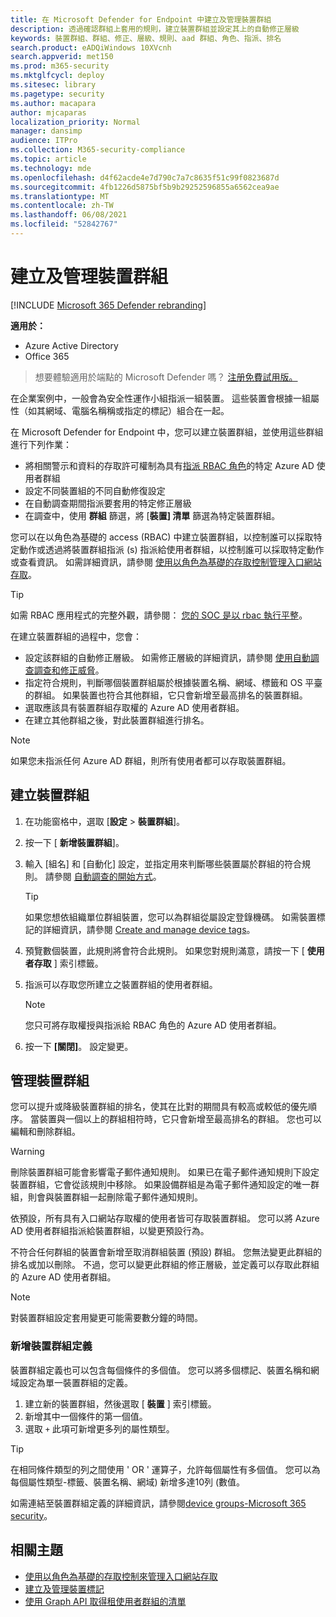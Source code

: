 ```yaml
---
title: 在 Microsoft Defender for Endpoint 中建立及管理裝置群組
description: 透過確認群組上套用的規則，建立裝置群組並設定其上的自動修正層級
keywords: 裝置群組、群組、修正、層級、規則、aad 群組、角色、指派、排名
search.product: eADQiWindows 10XVcnh
search.appverid: met150
ms.prod: m365-security
ms.mktglfcycl: deploy
ms.sitesec: library
ms.pagetype: security
ms.author: macapara
author: mjcaparas
localization_priority: Normal
manager: dansimp
audience: ITPro
ms.collection: M365-security-compliance
ms.topic: article
ms.technology: mde
ms.openlocfilehash: d4f62acde4e7d790c7a7c8635f51c99f0823687d
ms.sourcegitcommit: 4fb1226d5875bf5b9b29252596855a6562cea9ae
ms.translationtype: MT
ms.contentlocale: zh-TW
ms.lasthandoff: 06/08/2021
ms.locfileid: "52842767"
---
```

# <a name="create-and-manage-device-groups"></a>建立及管理裝置群組

[!INCLUDE [Microsoft 365 Defender rebranding](../../includes/microsoft-defender.md)]


**適用於：**
- Azure Active Directory
- Office 365

> 想要體驗適用於端點的 Microsoft Defender 嗎？ [注册免費試用版。](https://www.microsoft.com/microsoft-365/windows/microsoft-defender-atp?ocid=docs-wdatp-exposedapis-abovefoldlink)


在企業案例中，一般會為安全性運作小組指派一組裝置。 這些裝置會根據一組屬性（如其網域、電腦名稱稱或指定的標記）組合在一起。

在 Microsoft Defender for Endpoint 中，您可以建立裝置群組，並使用這些群組進行下列作業：
- 將相關警示和資料的存取許可權制為具有[指派 RBAC 角色](rbac.md)的特定 Azure AD 使用者群組 
- 設定不同裝置組的不同自動修復設定
- 在自動調查期間指派要套用的特定修正層級
- 在調查中，使用 **群組** 篩選，將 [**裝置] 清單** 篩選為特定裝置群組。

您可以在以角色為基礎的 access (RBAC) 中建立裝置群組，以控制誰可以採取特定動作或透過將裝置群組指派 (s) 指派給使用者群組，以控制誰可以採取特定動作或查看資訊。 如需詳細資訊，請參閱 [使用以角色為基礎的存取控制管理入口網站存取](rbac.md)。

>[!TIP]
> 如需 RBAC 應用程式的完整外觀，請參閱： [您的 SOC 是以 rbac 執行平整](https://techcommunity.microsoft.com/t5/Windows-Defender-ATP/Is-your-SOC-running-flat-with-limited-RBAC/ba-p/320015)。

在建立裝置群組的過程中，您會：
- 設定該群組的自動修正層級。 如需修正層級的詳細資訊，請參閱 [使用自動調查調查和修正威脅](automated-investigations.md)。
- 指定符合規則，判斷哪個裝置群組屬於根據裝置名稱、網域、標籤和 OS 平臺的群組。 如果裝置也符合其他群組，它只會新增至最高排名的裝置群組。
- 選取應該具有裝置群組存取權的 Azure AD 使用者群組。
- 在建立其他群組之後，對此裝置群組進行排名。

>[!NOTE]
>如果您未指派任何 Azure AD 群組，則所有使用者都可以存取裝置群組。

## <a name="create-a-device-group"></a>建立裝置群組

1. 在功能窗格中，選取 [**設定**  >  **裝置群組**]。

2. 按一下 [ **新增裝置群組**]。

3. 輸入 [組名] 和 [自動化] 設定，並指定用來判斷哪些裝置屬於群組的符合規則。 請參閱 [自動調查的開始方式](automated-investigations.md#how-the-automated-investigation-starts)。

    >[!TIP]
    >如果您想依組織單位群組裝置，您可以為群組從屬設定登錄機碼。 如需裝置標記的詳細資訊，請參閱 [Create and manage device tags](machine-tags.md)。

4. 預覽數個裝置，此規則將會符合此規則。 如果您對規則滿意，請按一下 [ **使用者存取** ] 索引標籤。

5. 指派可以存取您所建立之裝置群組的使用者群組。

    >[!NOTE]
    >您只可將存取權授與指派給 RBAC 角色的 Azure AD 使用者群組。

6. 按一下 **[關閉]**。 設定變更。

## <a name="manage-device-groups"></a>管理裝置群組

您可以提升或降級裝置群組的排名，使其在比對的期間具有較高或較低的優先順序。 當裝置與一個以上的群組相符時，它只會新增至最高排名的群組。 您也可以編輯和刪除群組。



>[!WARNING]
>刪除裝置群組可能會影響電子郵件通知規則。 如果已在電子郵件通知規則下設定裝置群組，它會從該規則中移除。 如果設備群組是為電子郵件通知設定的唯一群組，則會與裝置群組一起刪除電子郵件通知規則。

依預設，所有具有入口網站存取權的使用者皆可存取裝置群組。 您可以將 Azure AD 使用者群組指派給裝置群組，以變更預設行為。

不符合任何群組的裝置會新增至取消群組裝置 (預設) 群組。 您無法變更此群組的排名或加以刪除。 不過，您可以變更此群組的修正層級，並定義可以存取此群組的 Azure AD 使用者群組。

>[!NOTE]
> 對裝置群組設定套用變更可能需要數分鐘的時間。


### <a name="add-device-group-definitions"></a>新增裝置群組定義
裝置群組定義也可以包含每個條件的多個值。 您可以將多個標記、裝置名稱和網域設定為單一裝置群組的定義。

1. 建立新的裝置群組，然後選取 [ **裝置** ] 索引標籤。
2. 新增其中一個條件的第一個值。
3. 選取 `+` 此項可新增更多列的屬性類型。

>[!TIP]
> 在相同條件類型的列之間使用 ' OR ' 運算子，允許每個屬性有多個值。
> 您可以為每個屬性類型-標籤、裝置名稱、網域) 新增多達10列 (數值。

如需連結至裝置群組定義的詳細資訊，請參閱[device groups-Microsoft 365 security](https://sip.security.microsoft.com/homepage)。

## <a name="related-topics"></a>相關主題

- [使用以角色為基礎的存取控制來管理入口網站存取](rbac.md)
- [建立及管理裝置標記](machine-tags.md)
- [使用 Graph API 取得租使用者群組的清單](/graph/api/device-list-memberof)
